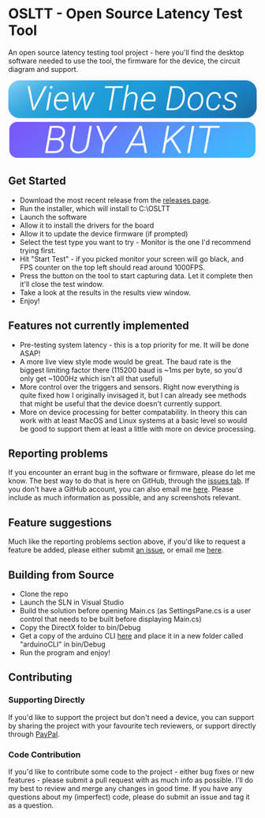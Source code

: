 # OSLTT - Open Source Latency Test Tool 
An open source latency testing tool project - here you'll find the desktop software needed to use the tool, the firmware for the device, the circuit diagram and support. 

<a href="https://andymanic.github.io/OSRTTDocs/" target="_blank">![View the docs](view-the-docs.png)</a>
<a href="https://osrtt.com" target="_blank">![Buy a kit](buy-a-kit.png)</a>

## Get Started
- Download the most recent release from the <a href="">releases page</a>.
- Run the installer, which will install to C:\OSLTT
- Launch the software
- Allow it to install the drivers for the board
- Allow it to update the device firmware (if prompted)
- Select the test type you want to try - Monitor is the one I'd recommend trying first.
- Hit "Start Test" - if you picked monitor your screen will go black, and FPS counter on the top left should read around 1000FPS.
- Press the button on the tool to start capturing data. Let it complete then it'll close the test window.
- Take a look at the results in the results view window.
- Enjoy!

## Features not currently implemented
- Pre-testing system latency - this is a top priority for me. It will be done ASAP!
- A more live view style mode would be great. The baud rate is the biggest limiting factor there (115200 baud is ~1ms per byte, so you'd only get ~1000Hz which isn't all that useful)
- More control over the triggers and sensors. Right now everything is quite fixed how I originally invisaged it, but I can already see methods that might be useful that the device doesn't currently support.
- More on device processing for better compatability. In theory this can work with at least MacOS and Linux systems at a basic level so would be good to support them at least a little with more on device processing.

## Reporting problems
If you encounter an errant bug in the software or firmware, please do let me know. The best way to do that is here on GitHub, through the <a href="https://github.com/OSRTT/OSLTT/issues">issues tab</a>. If you don't have a GitHub account, you can also email me <a href="mailto:inbox@techteamgb.com">here</a>. Please include as much information as possible, and any screenshots relevant. 

## Feature suggestions
Much like the reporting problems section above, if you'd like to request a feature be added, please either submit <a href="https://github.com/OSRTT/OSLTT/issues">an issue</a>, or email me <a href="mailto:inbox@techteamgb.com">here</a>.

## Building from Source
- Clone the repo
- Launch the SLN in Visual Studio
- Build the solution before opening Main.cs (as SettingsPane.cs is a user control that needs to be built before displaying Main.cs)
- Copy the DirectX folder to bin/Debug
- Get a copy of the arduino CLI <a href="https://github.com/arduino/arduino-cli">here</a> and place it in a new folder called "arduinoCLI" in bin/Debug
- Run the program and enjoy!

## Contributing
### Supporting Directly
If you'd like to support the project but don't need a device, you can support by sharing the project with your favourite tech reviewers, or support directly through <a href="https://paypal.me/andymanic1?country.x=GB&locale.x=en_GB">PayPal</a>.

### Code Contribution
If you'd like to contribute some code to the project - either bug fixes or new features - please submit a pull request with as much info as possible. I'll do my best to review and merge any changes in good time. If you have any questions about my (imperfect) code, please do submit an issue and tag it as a question.
